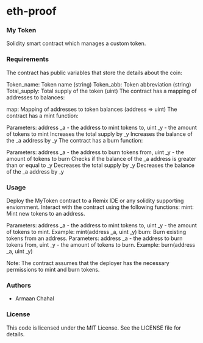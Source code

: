 # eth-proof



### My Token
Solidity smart contract which manages a custom token.

### Requirements
The contract has public variables that store the details about the coin:

Token_name: Token name (string)
Token_abb: Token abbreviation (string)
Total_supply: Total supply of the token (uint)
The contract has a mapping of addresses to balances:

map: Mapping of addresses to token balances (address => uint)
The contract has a mint function:

Parameters: address _a - the address to mint tokens to, uint _y - the amount of tokens to mint
Increases the total supply by _y
Increases the balance of the _a address by _y
The contract has a burn function:

Parameters: 
address _a - the address to burn tokens from, 
uint _y - the amount of tokens to burn
Checks if the balance of the _a address is greater than or equal to _y
Decreases the total supply by _y
Decreases the balance of the _a address by _y

### Usage
Deploy the MyToken contract to a Remix IDE or any solidity supporting enviornment.
Interact with the contract using the following functions:
mint: Mint new tokens to an address.

Parameters: address _a - the address to mint tokens to, uint _y - the amount of tokens to mint.
Example: mint(address _a, uint _y)
burn: Burn existing tokens from an address.
Parameters: address _a - the address to burn tokens from, uint _y - the amount of tokens to burn.
Example: burn(address _a, uint _y)

Note: The contract assumes that the deployer has the necessary permissions to mint and burn tokens.


### Authors

- Armaan Chahal



### License

This code is licensed under the MIT License. See the LICENSE file for details.
